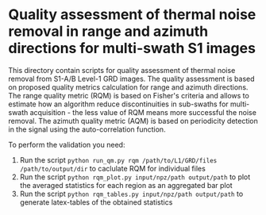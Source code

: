 # Quality assessment of thermal noise removal in range and azimuth directions for multi-swath S1 images 

This directory contain scripts for quality assessment of thermal noise removal from S1-A/B Level-1 GRD images. The quality assessment is based on proposed quality metrics calculation for range and azimuth directions. The range quality metric (RQM) is based on Fisher's criteria and allows to estimate how an algorithm reduce discontinuities in sub-swaths for multi-swath acquisition - the less value of RQM means more successful the noise removal. The azimuth quality metric (AQM) is based on periodicity detection in the signal using the auto-correlation function.

To perform the validation you need:

1. Run the script ``` python run_qm.py rqm /path/to/L1/GRD/files /path/to/output/dir ``` to caclulate RQM for individual files
2. Run the script ``` python rqm_plot.py input/npz/path output/path ``` to plot the averaged statistics for each region as an aggregated bar plot
3. Run the script ``` python rqm_tables.py input/npz/path output/path ``` to generate latex-tables of the obtained statistics
